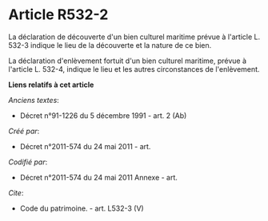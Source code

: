 # Article R532-2

La déclaration de découverte d'un bien culturel maritime prévue à l'article L. 532-3 indique le lieu de la découverte et la
nature de ce bien.

La déclaration d'enlèvement fortuit d'un bien culturel maritime, prévue à l'article L. 532-4, indique le lieu et les autres
circonstances de l'enlèvement.

**Liens relatifs à cet article**

_Anciens textes_:

  - Décret n°91-1226 du 5 décembre 1991 - art. 2 (Ab)

_Créé par_:

  - Décret n°2011-574 du 24 mai 2011  - art.

_Codifié par_:

  - Décret n°2011-574 du 24 mai 2011 Annexe - art.

_Cite_:

  - Code du patrimoine. - art. L532-3 (V)
